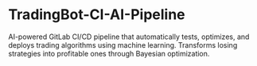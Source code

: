 # TradingBot-CI-AI-Pipeline
AI-powered GitLab CI/CD pipeline that automatically tests, optimizes, and deploys trading algorithms using machine learning. Transforms losing strategies into profitable ones through Bayesian optimization.

